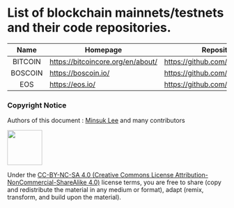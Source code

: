 # List of blockchain mainnets/testnets and their code repositories.

| Name | Homepage | Repository |
|:---:|---|---|
| BITCOIN | https://bitcoincore.org/en/about/ | https://github.com/bitcoin/bitcoin/ |
| BOSCOIN | https://boscoin.io/ | https://github.com/bosnet/ |
| EOS     | https://eos.io/ | https://github.com/EOSIO/ |

### Copyright Notice

Authors of this document : [Minsuk Lee](mailto:ykhl1itj@gmail.com) and many contributors

<img src="https://mirrors.creativecommons.org/presskit/buttons/88x31/png/by-nc-sa.png" width="80px"></img> 

Under the [CC-BY-NC-SA 4.0 (Creative Commons License Attribution-NonCommercial-ShareAlike 4.0)](https://creativecommons.org/licenses/by-nc-sa/4.0/legalcode) license terms, you are free to share (copy and redistribute the material in any medium or format), adapt (remix, transform, and build upon the material).
